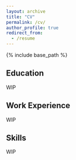 ```yaml
---
layout: archive
title: "CV"
permalink: /cv/
author_profile: true
redirect_from:
  - /resume
---
```


{% include base_path %}

## Education

WIP

## Work Experience

WIP
  
## Skills

WIP
  
